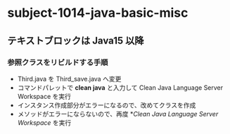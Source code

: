 # subject-1014-java-basic-misc

## テキストブロックは Java15 以降

### 参照クラスをリビルドする手順

  - Third.java を Third_save.java へ変更
  - コマンドパレットで **clean java** と入力して Clean Java Language Server Workspace を実行
  - インスタンス作成部分がエラーになるので、改めてクラスを作成
  - メソッドがエラーにならないので、再度 **Clean Java Language Server Workspace* を実行

